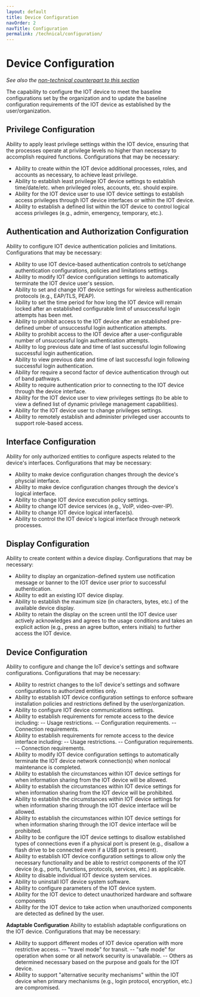 ```yaml
---
layout: default
title: Device Configuration
navOrder: 2
navTitle: Configuration
permalink: /technical/configuration/
---
```


# Device Configuration

_See also the [non-technical counterpart to this section](../_8259-Control/configuration.md)_

The capability to configure the IOT device to meet the baseline configurations set by the organization and to update the baseline configuration requirements of the IOT device as established by the user/organization.

## Privilege Configuration

Ability to apply least privilege settings within the IOT device, ensuring that the processes operate at privilege levels no higher than necessary to accomplish required functions. Configurations that may be necessary:
  - Ability to create within the IOT device additional processes, roles, and accounts as necessary, to achieve least privilege. 
  - Ability to establish least privilege IOT device settings to establish time/date/etc. when privileged roles, accounts, etc. should expire. 
  - Ability for the IOT device user to use IOT device settings to establish access privileges through IOT device interfaces or within the IOT device.
  - Ability to establish a defined list within the IOT device to control logical access privileges (e.g., admin, emergency, temporary, etc.).

## Authentication and Authorization Configuration

Ability to configure IOT device authentication policies and limitations. Configurations that may be necessary:
- Ability to use IOT device-based authentication controls to set/change authentication configurations, policies and limitations settings.
- Ability to modify IOT device configuration settings to automatically terminate the IOT device user's session.
- Ability to set and change IOT device settings for wireless authentication protocols (e.g., EAP/TLS, PEAP).
- Ability to set the time period for how long the IOT device will remain locked after an established configurable limit of unsuccessful login attempts has been met.
- Ability to prohibit access to the IOT device after an established pre-defined umber of unsuccessful login authentication attempts.
- Ability to prohibit access to the IOT device after a user-configurable number of unsuccessful login authentication attempts.
- Ability to log previous date and time of last successful login following successful login authentication.
- Ability to view previous date and time of last successful login following successful login authentication.
- Ability for require a second factor of device authentication through out of band pathways.
- Ability to require authentication prior to connecting to the IOT device through the device interface.
- Ability for the IOT device user to view privileges settings (to be able to view a defined list of dynamic privilege management capabilities).
- Ability for the IOT device user to change privileges settings.
- Ability to remotely establish and administer privileged user accounts to support role-based access.

## Interface Configuration

Ability for only authorized entities to configure aspects related to the device's interfaces. Configurations that may be necessary: 
  - Ability to make device configuration changes through the device's physcial interface.
  - Ability to make device configuration changes through the device's logical interface. 
  - Ability to change IOT device execution policy settings.
  - Ability to change IOT device services (e.g., VoIP, video-over-IP).
  - Ability to change IOT device logical interface(s).
  - Ability to control the IOT device's logical interface through network processes.

## Display Configuration

Ability to create content within a device display. Configurations that may be necessary:
  - Ability to display an organization-defined system use notification message or banner to the IOT device user prior to successful authentication. 
  - Ability to edit an existing IOT device display.
  - Ability to establish the maximum size (in characters, bytes, etc.) of the available device display.
  - Ability to retain the display on the screen until the IOT device user actively acknowledges and agrees to the usage conditions and takes an explicit action (e.g., press an agree button, enters initials) to further access the IOT device.

## Device Configuration

Ability to configure and change the IoT device's settings and software configurations. Configurations that may be necessary:
  - Ability to restrict changes to the IoT device's settings and software configurations to authorized entities only. 
  - Ability to establish IOT device configuration settings to enforce software installation policies and restrictions defined by the user/organization.
  - Ability to configure IOT device communications settings.
  - Ability to establish requirements for remote access to the device including:
      -- Usage restrictions.
      -- Configuration requirements.
      -- Connection requirements.
  - Ability to establish requirements for remote access to the device interface including:
      -- Usage restrictions.
      -- Configuration requirements.
      -- Connection requirements.
  - Ability to modify IOT device configuration settings to automatically terminate the IOT device network connection(s) when nonlocal maintenance is completed.
  - Ability to establish the circumstances within IOT device settings for when information sharing from the IOT device will be allowed.
  - Ability to establish the circumstances within IOT device settings for when information sharing from the IOT device will be prohibited.
  - Ability to establish the circumstances within IOT device settings for when information sharing through the IOT device interface will be allowed.
  - Ability to establish the circumstances within IOT device settings for when information sharing through the IOT device interface will be prohibited.
  - Ability to be configure the IOT device settings to disallow established types of connections even if a physical port is present (e.g., disallow a flash drive to be connected even if a USB port is present).
  - Ability to establish IOT device configuration settings to allow only the necessary functionality and be able to restrict components of the IOT device (e.g., ports, functions, protocols, services, etc.) as applicable.
  - Ability to disable individual IOT device system services.
  - Ability to uninstall IOT device system software.
  - Ability to configure parameters of the IOT device system.
  - Ability for the IOT device to detect unauthorized hardware and software components
  - Ability for the IOT device to take action when unauthorized components are detected as defined by the user.

**Adaptable Configuration**
Ability to establish adaptable configurations on the IOT device. Configurations that may be necessary: 
  - Ability to support different modes of IOT device operation with more restrictive access.
      -- "travel mode" for transit.
      -- "safe mode" for operation when some or all network security is unavailable.
      -- Others as determined necessary based on the purpose and goals for the IOT device.
  - Ability to support "alternative security mechanisms" within the IOT device when primary mechanisms (e.g., login protocol, encryption, etc.) are compromised.
